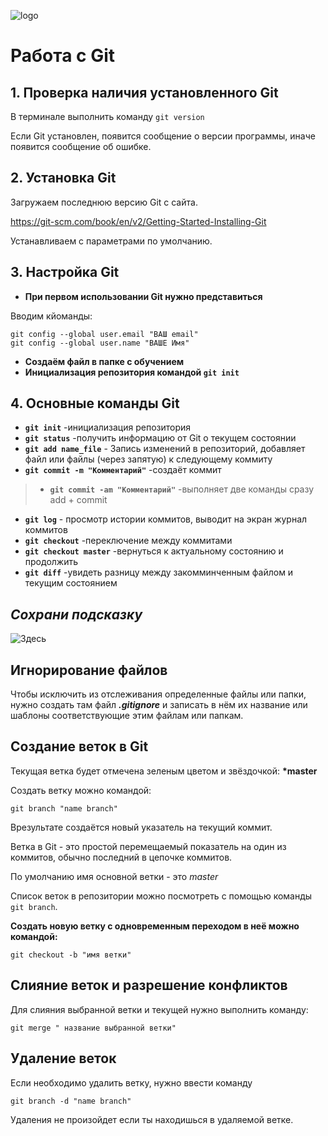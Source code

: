 ![logo](logo.png)
# Работа с Git
## 1. Проверка наличия установленного Git
В терминале выполнить команду `git version`

Если Git установлен, появится сообщение о версии программы, иначе появится сообщение об ошибке.

## 2. Установка Git

Загружаем последнюю версию Git с сайта. 

 https://git-scm.com/book/en/v2/Getting-Started-Installing-Git

 Устанавливаем с параметрами по умолчанию.

## 3. Настройка Git

 * __При первом использовании Git нужно представиться__

Вводим кйоманды:
```
git config --global user.email "ВАШ email"
git config --global user.name "ВАШЕ Имя"
```
* __Создаём файл в папке с обучением__
* __Инициализация репозитория командой `git init`__

## 4. Основные команды Git
* __`git init`__ -инициализация репозитория
* __`git status`__ -получить информацию от Git о текущем состоянии
* __`git add name_file`__ - Запись изменений в репозиторий, добавляет файл или файлы (через запятую) к следующему коммиту
* __`git commit -m "Комментарий"`__ -создаёт коммит
> * __`git commit -am "Комментарий"`__ -выполняет две команды сразу add + commit
* __`git log`__ - просмотр истории коммитов, выводит на экран журнал коммитов
* __`git checkout`__ -переключение между коммитами
* __`git checkout master`__ -вернуться к актуальному состоянию и продолжить
* __`git diff`__ -увидеть разницу между закомминченным файлом и текущим состоянием

## _Сохрани подсказку_
![Здесь](commands.png)

## Игнорирование файлов

Чтобы исключить из отслеживания определенные файлы или папки, нужно создать там файл ***.gitignore*** 
и записать в нём их название или шаблоны соответствующие этим файлам или папкам.

## Создание веток в Git

Текущая ветка будет отмечена зеленым цветом и звёздочкой:
**\*master**
    
Создать ветку можно командой:
```
git branch "name branch"
```
Врезультате создаётся новый указатель на текущий коммит.

Ветка в Git - это простой перемещаемый показатель на один из коммитов, обычно последний в цепочке коммитов.

По умолчанию имя основной ветки - это *master*

Список веток в репозитории можно посмотреть с помощью команды `git branch`.

**Создать новую ветку с одновременным переходом в неё можно командой:**
```
git checkout -b "имя ветки"
```

## Слияние веток и разрешение конфликтов

Для слияния выбранной ветки и текущей нужно выполнить команду:
```
git merge " название выбранной ветки"
```

## Удаление веток

Если необходимо удалить ветку, нужно ввести команду
```
git branch -d "name branch"
```
 Удаления не произойдет если ты находишься в удаляемой ветке. 
